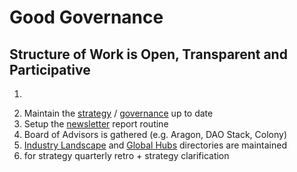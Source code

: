 # Good Governance

## Structure of Work is Open, Transparent and Participative

1. ~~~~[~~Setup Discourse Forum for deep debates & research~~](http://forum.dgov.foundation)~~~~
2. Maintain the [strategy](./) / [governance](../foundation/roles/) up to date
3. Setup the [newsletter](../newsletter/) report routine
4. Board of Advisors is gathered \(e.g. Aragon, DAO Stack, Colony\)
5. [Industry Landscape](../resources/dgov-industry-landscape.md) and [Global Hubs](../resources/map-of-the-industry-landscape.md) directories are maintained
6. for strategy quarterly retro + strategy clarification

